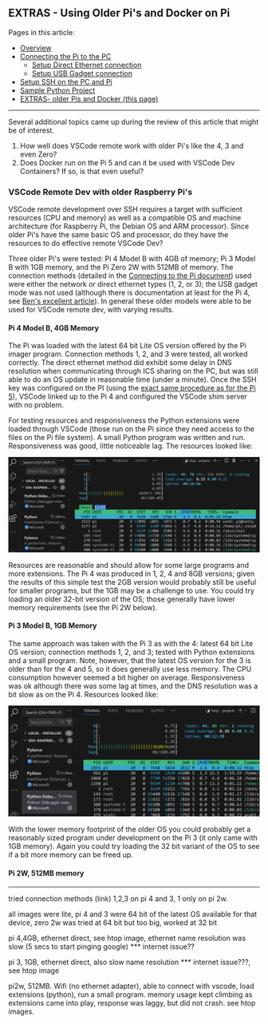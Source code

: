 ## EXTRAS - Using Older Pi's and Docker on Pi

Pages in this article:
- [Overview](./)
- [Connecting the Pi to the PC](rpi-connect-pc.md)
  - [Setup Direct Ethernet connection](rpi-vscode-ethernet)
  - [Setup USB Gadget connection](rpi-usb-gadget)
- [Setup SSH on the PC and Pi](rpi-ssh-vscode-setup)
- [Sample Python Project](python_sample_project)
- [EXTRAS- older Pis and Docker (this page)](rpi-vscode-extras.md)
<hr />
Several additional topics came up during the review of this article that might be of interest.

1. How well does VSCode remote work with older Pi's like the 4, 3 and even Zero?
2. Does Docker run on the Pi 5 and can it be used with VSCode Dev Containers?  If so, is that even useful?

### VSCode Remote Dev with older Raspberry Pi's

VSCode remote development over SSH requires a target with sufficient resources (CPU and memory) as well as a compatible OS and machine architecture (for Raspberry Pi, the Debian OS and ARM processor).  Since older Pi's have the same basic OS and processor, do they have the resources to do effective remote VSCode Dev?  

Three older Pi's were tested: Pi 4 Model B with 4GB of memory; Pi 3 Model B with 1GB memory, and the Pi Zero 2W with 512MB of memory.  The connection methods (detailed in the [Connecting to the Pi document](rpi-connect-pc.md)) used were either the network or direct ethernet types (1, 2, or 3); the USB gadget mode was not used (although there is documentation at least for the Pi 4, see [Ben's excellent article](https://www.hardill.me.uk/wordpress/2019/11/02/pi4-usb-c-gadget/)).  In general these older models were able to be used for VSCode remote dev, with varying results.

#### Pi 4 Model B, 4GB Memory

The Pi was loaded with the latest 64 bit Lite OS version offered by the Pi imager program.  Connection methods 1, 2, and 3 were tested, all worked correctly.  The direct ethernet method did exhibit some delay in DNS resolution when communicating through ICS sharing on the PC, but was still able to do an OS update in reasonable time (under a minute).  Once the SSH key was configured on the PI (using the [exact same procedure as for the Pi 5](rpi-ssh-vscode-setup)), VSCode linked up to the Pi 4 and configured the VSCode shim server with no problem.

For testing resources and responsiveness the Python extensions were loaded through VSCode (those run on the Pi since they need access to the files on the Pi file system).  A small Python program was written and run.  Responsiveness was good, little noticeable lag.  The resources looked like:

![pi4htop](images\Pi4-htop.png)

Resources are reasonable and should allow for some large programs and more extensions.  The Pi 4 was produced in 1, 2, 4 and 8GB versions; given the results of this simple test the 2GB version would probably still be useful for smaller programs, but the 1GB may be a challenge to use.  You could try loading an older 32-bit version of the OS; those generally have lower memory requirements (see the Pi 2W below).

#### Pi 3 Model B, 1GB Memory

The same approach was taken with the Pi 3 as with the 4: latest 64 bit Lite OS version; connection methods 1, 2, and 3; tested with Python extensions and a small program.  Note, however, that the latest OS version for the 3 is older than for the 4 and 5, so it does generally use less memory.  The CPU consumption however seemed a bit higher on average.  Responsiveness was ok although there was some lag at times, and the DNS resolution was a bit slow as on the Pi 4.  Resources looked like:

![pi3htop](images\Pi3-htop.png)

With the lower memory footprint of the older OS you could probably get a reasonably sized program under development on the Pi 3 (it only came with 1GB memory).  Again you could try loading the 32 bit variant of the OS to see if a bit more memory can be freed up.

#### Pi 2W, 512MB memory


----------

tried connection methods (link) 1,2,3 on pi 4 and 3, 1 only on pi 2w.

all images were lite, pi 4 and 3 were 64 bit of the latest OS available for that device, zero 2w was tried at 64 bit but too big, worked at 32 bit

pi 4,4GB, ethernet direct, see htop image, ethernet name resolution was slow (5 secs to start pinging google) *** internet issue??

pi 3, 1GB, ethernet direct, also slow name resolution *** internet issue???, see htop image

pi2w, 512MB.  Wifi (no ethernet adapter), able to connect with vscode, load extensions (python), run a small program.  memory usage kept climbing as extensions came into play, response was laggy, but did not crash.  see htop images.



